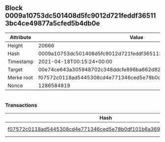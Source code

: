 ## Block 0009a10753dc501408d5fc9012d721feddf365113bc4ce49877a5cfed5b4db0e

Attribute | Value
--- | ---
Height | 20666
Hash | 0009a10753dc501408d5fc9012d721feddf365113bc4ce49877a5cfed5b4db0e
Timestamp | 2021-04-18T00:15:24+00:00
Target | 00e74ce643a305948702c348ddcfe896ba662d82c1a228faf4ad12250f07334e
Merke root | f07572c0118ad5445308cd4e771346ced5e78b0df101b6a369463d80e044892e
Nonce | 1286584819

```

```

### Transactions

Hash | Amount
--- | ---
[f07572c0118ad5445308cd4e771346ced5e78b0df101b6a369463d80e044892e](f07572c0118ad5445308cd4e771346ced5e78b0df101b6a369463d80e044892e.md) | 10.00000000 SKEPTI 

